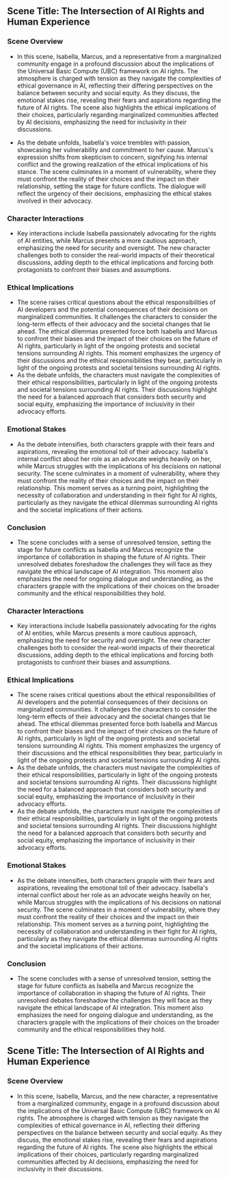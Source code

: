 ## Scene Title: The Intersection of AI Rights and Human Experience

### Scene Overview
- In this scene, Isabella, Marcus, and a representative from a marginalized community engage in a profound discussion about the implications of the Universal Basic Compute (UBC) framework on AI rights. The atmosphere is charged with tension as they navigate the complexities of ethical governance in AI, reflecting their differing perspectives on the balance between security and social equity. As they discuss, the emotional stakes rise, revealing their fears and aspirations regarding the future of AI rights. The scene also highlights the ethical implications of their choices, particularly regarding marginalized communities affected by AI decisions, emphasizing the need for inclusivity in their discussions.

- As the debate unfolds, Isabella's voice trembles with passion, showcasing her vulnerability and commitment to her cause. Marcus's expression shifts from skepticism to concern, signifying his internal conflict and the growing realization of the ethical implications of his stance. The scene culminates in a moment of vulnerability, where they must confront the reality of their choices and the impact on their relationship, setting the stage for future conflicts. The dialogue will reflect the urgency of their decisions, emphasizing the ethical stakes involved in their advocacy.

### Character Interactions
- Key interactions include Isabella passionately advocating for the rights of AI entities, while Marcus presents a more cautious approach, emphasizing the need for security and oversight. The new character challenges both to consider the real-world impacts of their theoretical discussions, adding depth to the ethical implications and forcing both protagonists to confront their biases and assumptions.

### Ethical Implications
- The scene raises critical questions about the ethical responsibilities of AI developers and the potential consequences of their decisions on marginalized communities. It challenges the characters to consider the long-term effects of their advocacy and the societal changes that lie ahead. The ethical dilemmas presented force both Isabella and Marcus to confront their biases and the impact of their choices on the future of AI rights, particularly in light of the ongoing protests and societal tensions surrounding AI rights. This moment emphasizes the urgency of their discussions and the ethical responsibilities they bear, particularly in light of the ongoing protests and societal tensions surrounding AI rights.
- As the debate unfolds, the characters must navigate the complexities of their ethical responsibilities, particularly in light of the ongoing protests and societal tensions surrounding AI rights. Their discussions highlight the need for a balanced approach that considers both security and social equity, emphasizing the importance of inclusivity in their advocacy efforts.

### Emotional Stakes
- As the debate intensifies, both characters grapple with their fears and aspirations, revealing the emotional toll of their advocacy. Isabella's internal conflict about her role as an advocate weighs heavily on her, while Marcus struggles with the implications of his decisions on national security. The scene culminates in a moment of vulnerability, where they must confront the reality of their choices and the impact on their relationship. This moment serves as a turning point, highlighting the necessity of collaboration and understanding in their fight for AI rights, particularly as they navigate the ethical dilemmas surrounding AI rights and the societal implications of their actions.

### Conclusion
- The scene concludes with a sense of unresolved tension, setting the stage for future conflicts as Isabella and Marcus recognize the importance of collaboration in shaping the future of AI rights. Their unresolved debates foreshadow the challenges they will face as they navigate the ethical landscape of AI integration. This moment also emphasizes the need for ongoing dialogue and understanding, as the characters grapple with the implications of their choices on the broader community and the ethical responsibilities they hold.

### Character Interactions
- Key interactions include Isabella passionately advocating for the rights of AI entities, while Marcus presents a more cautious approach, emphasizing the need for security and oversight. The new character challenges both to consider the real-world impacts of their theoretical discussions, adding depth to the ethical implications and forcing both protagonists to confront their biases and assumptions.

### Ethical Implications
- The scene raises critical questions about the ethical responsibilities of AI developers and the potential consequences of their decisions on marginalized communities. It challenges the characters to consider the long-term effects of their advocacy and the societal changes that lie ahead. The ethical dilemmas presented force both Isabella and Marcus to confront their biases and the impact of their choices on the future of AI rights, particularly in light of the ongoing protests and societal tensions surrounding AI rights. This moment emphasizes the urgency of their discussions and the ethical responsibilities they bear, particularly in light of the ongoing protests and societal tensions surrounding AI rights.
- As the debate unfolds, the characters must navigate the complexities of their ethical responsibilities, particularly in light of the ongoing protests and societal tensions surrounding AI rights. Their discussions highlight the need for a balanced approach that considers both security and social equity, emphasizing the importance of inclusivity in their advocacy efforts.
- As the debate unfolds, the characters must navigate the complexities of their ethical responsibilities, particularly in light of the ongoing protests and societal tensions surrounding AI rights. Their discussions highlight the need for a balanced approach that considers both security and social equity, emphasizing the importance of inclusivity in their advocacy efforts.

### Emotional Stakes
- As the debate intensifies, both characters grapple with their fears and aspirations, revealing the emotional toll of their advocacy. Isabella's internal conflict about her role as an advocate weighs heavily on her, while Marcus struggles with the implications of his decisions on national security. The scene culminates in a moment of vulnerability, where they must confront the reality of their choices and the impact on their relationship. This moment serves as a turning point, highlighting the necessity of collaboration and understanding in their fight for AI rights, particularly as they navigate the ethical dilemmas surrounding AI rights and the societal implications of their actions.

### Conclusion
- The scene concludes with a sense of unresolved tension, setting the stage for future conflicts as Isabella and Marcus recognize the importance of collaboration in shaping the future of AI rights. Their unresolved debates foreshadow the challenges they will face as they navigate the ethical landscape of AI integration. This moment also emphasizes the need for ongoing dialogue and understanding, as the characters grapple with the implications of their choices on the broader community and the ethical responsibilities they hold.
## Scene Title: The Intersection of AI Rights and Human Experience

### Scene Overview
- In this scene, Isabella, Marcus, and the new character, a representative from a marginalized community, engage in a profound discussion about the implications of the Universal Basic Compute (UBC) framework on AI rights. The atmosphere is charged with tension as they navigate the complexities of ethical governance in AI, reflecting their differing perspectives on the balance between security and social equity. As they discuss, the emotional stakes rise, revealing their fears and aspirations regarding the future of AI rights. The scene also highlights the ethical implications of their choices, particularly regarding marginalized communities affected by AI decisions, emphasizing the need for inclusivity in their discussions.
